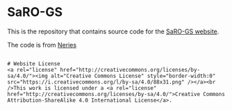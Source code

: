 # SaRO-GS

This is the repository that contains source code for the [SaRO-GS website](https://yjb6.github.io/SaRO-GS.github.io/).

The code is from [Neries](https://nerfies.github.io)


```

# Website License
<a rel="license" href="http://creativecommons.org/licenses/by-sa/4.0/"><img alt="Creative Commons License" style="border-width:0" src="https://i.creativecommons.org/l/by-sa/4.0/88x31.png" /></a><br />This work is licensed under a <a rel="license" href="http://creativecommons.org/licenses/by-sa/4.0/">Creative Commons Attribution-ShareAlike 4.0 International License</a>.
